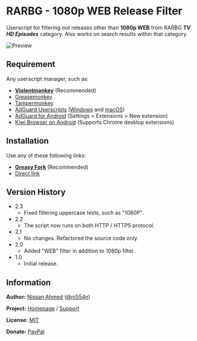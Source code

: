 # RARBG - 1080p WEB Release Filter

Userscript for filtering out releases other than **1080p WEB** from RARBG _**TV HD Episodes**_ category. Also works on search results within that category.

![Preview](https://github.com/ni554n/userscripts/raw/master/.images/rarbg-1080p-web-release-filter.png)

## Requirement

Any userscript manager, such as:

- [**Violentmonkey**](https://violentmonkey.github.io/get-it/) (Recommended)
- [Greasemonkey](https://addons.mozilla.org/en-US/firefox/addon/greasemonkey/)
- [Tampermonkey](https://www.tampermonkey.net/)
- [AdGuard Userscripts](https://kb.adguard.com/en/general/userscripts) ([Windows](https://kb.adguard.com/en/windows/features/extensions) and [macOS](https://kb.adguard.com/en/macos/features/extensions))
- [AdGuard for Android](https://adguard.com/en/adguard-android/overview.html) (Settings > Extensions > New extension)
- [Kiwi Browser on Android](https://play.google.com/store/apps/details?id=com.kiwibrowser.browser) (Supports Chrome desktop extensions)

## Installation

Use any of these following links:

- [**Greasy Fork**](https://greasyfork.org/en/scripts/398892-rarbg-1080p-web-release-filter) (Recommended)
- [Direct link](https://github.com/ni554n/userscripts/raw/master/rarbg/1080p-web-release-filter/script.user.js)

## Version History

- 2.3
  - Fixed filtering uppercase texts, such as "1080P".
- 2.2
  - The script now runs on both HTTP / HTTPS protocol.
- 2.1
  - No changes. Refactored the source code only.
- 2.0
  - Added "WEB" filter in addition to 1080p filter.
- 1.0
  - Initial release.

## Information

**Author:** [Nissan Ahmed](https://ni554n.github.io) ([@ni554n](https://twitter.com/ni554n))

**Project:** [Homepage](https://github.com/ni554n/userscripts/) / [Support](https://github.com/ni554n/userscripts/issues)

**License:** [MIT](https://github.com/ni554n/userscripts/blob/master/LICENSE)

**Donate:** [PayPal](https://paypal.me/ni554n)
